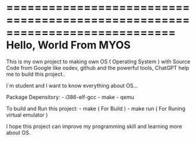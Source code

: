 ============================================================================
                            Hello, World From MYOS
=============================================================================

This is my own project to making own OS ( Operating System ) with Source Code from Google like osdev, github and the powerful tools, ChatGPT help me to build this project..

I`m student and I want to know everything about OS...

Package Depensitory:
    - i386-elf-gcc
    - make
    - qemu

To build and Run this project:
    - make ( For Build )
    - make run ( For Runing virtual emulator )

I hope this project can improve my programming skill and learning more about OS.